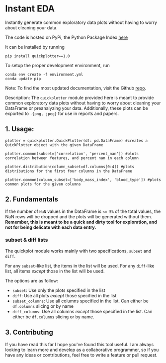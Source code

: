 # Instant EDA
Instantly generate common exploratory data plots without having to worry about cleaning your data.

The code is hosted on PyPi, the Python Package Index
[here](https://pypi.org/project/quickplotter/1.0/)

It can be installed by running 
```shell
pip install quickplotter==1.0
```

To setup the proper development environment, run 
```
conda env create -f environment.yml
conda update pip
```

Note: To find the most updated documentation, visit the Github [repo](https://github.com/jlehrer1/InstantEDA).

Description: The `quickplotter` module provided here is meant to provide common exploratory data plots without having to worry about cleaning your DataFrame or preanalyzing your data. Additionally, these plots can be exported to `.{png, jpeg}` for use in reports and papers. 

## 1. Usage:
```python3
plotter = quickplotter.QuickPlotter(df: pd.DataFrame) #creates a QuickPlotter object with the given DataFrame

plotter.common(subset=['correlation', 'percent_nan']) #plots correlation between features, and percent nan in each column

plotter.distribution(column_subset=df.columns[0:4]) #plots distributions for the first four columns in the DataFrame

plotter.common(column_subset=['body_mass_index', 'blood_type']) #plots common plots for the given columns
```

## 2. Fundamentals

If the number of `NaN` values in the DataFrame is `<= 5%` of the total values, the NaN rows will be dropped and the plots will be generated without them. **Remember, this is meant to be a quick and dirty tool for exploration, and not for being delicate with each data entry.**

### subset & diff lists
The quickplot module works mainly with two specifications, `subset` and `diff`. 

For any `subset`-like list, the items in the list will be used. For any `diff`-like list, all items *except* those in the list will be used. 

The options are as follow:
- `subset`: Use only the plots specified in the list
- `diff`: Use all plots *except* those specified in the list
- `subset_columns`: Use all columns specified in the list. Can either be `df.columns` slicing or by name
- `diff_columns`: Use all columns *except* those specified in the list. Can either be `df.columns` slicing or by name. 

## 3. Contributing

If you have read this far I hope you've found this tool useful. I am always looking to learn more and develop as a collaborative programmer, so if you have any ideas or contributions, feel free to write a feature or pull request. 





